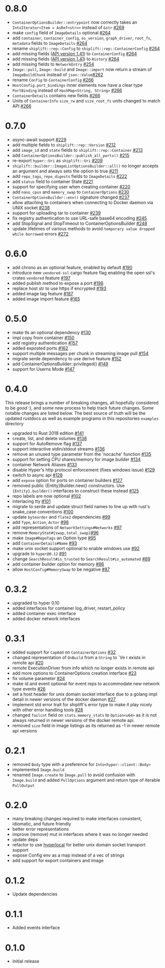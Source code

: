 # 0.8.0

* `ContainerOptionsBuilder::entrypoint` now correctly takes an `IntoIterator<Item = AsRef<str>>` instead of `&str` [#269](https://github.com/softprops/shiplift/pull/269)
* make `config` field of `ImageDetails` optional [#264](https://github.com/softprops/shiplift/pull/264)
* add `container`, `container_config`, `os_version`, `graph_driver`, `root_fs`, `metadata` fields to `ImageDetails` [#264](https://github.com/softprops/shiplift/pull/264)
* rename `shiplift::rep::Config` to `shiplift::rep::ContainerConfig` [#264](https://github.com/softprops/shiplift/pull/264)
* add missing fields ([API version 1.41](https://docs.docker.com/engine/api/v1.41/#operation/ImageInspect)) to `ContainerConfig` [#264](https://github.com/softprops/shiplift/pull/264)
* add missing fields ([API version 1.41](https://docs.docker.com/engine/api/v1.41/#operation/ImageHistory)) to `History` [#264](https://github.com/softprops/shiplift/pull/264)
* add missing fields to `NetworkEntry` [#254](https://github.com/softprops/shiplift/pull/254)
* `Image::pull`, `Image::build` and `Image::import` now return a stream of `ImageBuildChunk` instead of `json::Value`[#262](https://github.com/softprops/shiplift/262)
* rename `Config` to `ContainerConfig` [#266](https://github.com/softprops/shiplift/pull/266)
* `HostConfig.port_bindings` inner elements now have a clear type `PortBinding` instead of `HashMap<String, String>` [#266](https://github.com/softprops/shiplift/pull/266)
* `ContainerDetails` contains new fields [#266](https://github.com/softprops/shiplift/pull/266)
* Units of `ContainerInfo` `size_rw` and `size_root_fs` units changed to match API [#266](https://github.com/softprops/shiplift/pull/266)

# 0.7.0

* async-await support [#229](https://github.com/softprops/shiplift/pull/229)
* add multiple fields to `shiplift::rep::Version` [#212](https://github.com/softprops/shiplift/pull/212)
* add `image_id` and `state` fields to `shiplift::rep::Container` [#213](https://github.com/softprops/shiplift/pull/213)
* add `ContainerOptionsBuilder::publish_all_ports()` [#215](https://github.com/softprops/shiplift/pull/215)
* re-export `hyper::Uri` as `shiplift::Uri` [#209](https://github.com/softprops/shiplift/pull/209)
* `shiplift::builder::ImageListOptionsBuilder::all()` no longer accepts an argument and always sets the option to true [#211](https://github.com/softprops/shiplift/pull/211)
* add `repo_tags`, `repo_digests` fields to `ImageDetails` [#222](https://github.com/softprops/shiplift/pull/222)
* add `status` field to container State [#221](https://github.com/softprops/shiplift/pull/221)
* support for specifying user when creating container [#220](https://github.com/softprops/shiplift/pull/220)
* add `nano_cpus` and `memory_swap` to `ContainerOptions` [#230](https://github.com/softprops/shiplift/pull/230)
* `ContainerOptionsBuilder::env()` signature changed [#237](https://github.com/softprops/shiplift/pull/237)
* allow attaching to containers when connecting to Docker daemon via UNIX socket [#238](https://github.com/softprops/shiplift/pull/238)
* support for uploading tar to container [#239](https://github.com/softprops/shiplift/pull/239)
* fix registry authentication to use URL-safe base64 encoding [#245](https://github.com/softprops/shiplift/pull/245)
* add StopSignal and StopTimeout to ContainerOptionsBuilder [#248](https://github.com/softprops/shiplift/pull/248)
* update lifetimes of various methods to avoid `temporary value dropped while borrowed` errors [#272](https://github.com/softprops/shiplift/pull/272)

# 0.6.0

* add chrono as an optional feature, enabled by default [#190](https://github.com/softprops/shiplift/pull/190)
* introduce new `vendored-ssl` cargo feature flag enabling the open ssl's crates `vendored`  feature [#197](https://github.com/softprops/shiplift/pull/197)
* added publish method to expose a port [#198](https://github.com/softprops/shiplift/pull/198)
* replace host str to use https if encrypted [#193](https://github.com/softprops/shiplift/pull/193)
* added image tag feature [#187](https://github.com/softprops/shiplift/pull/187)
* added image import feature [#165](https://github.com/softprops/shiplift/pull/165)

# 0.5.0

* make tls an optional dependency [#130](https://github.com/softprops/shiplift/pull/130)
* impl copy from container [#150](https://github.com/softprops/shiplift/pull/150)
* add registry authentication [#157](https://github.com/softprops/shiplift/pull/157)
* added exposted ports [#162](https://github.com/softprops/shiplift/pull/162)
* support multiple messages per chunk in streaming image pull [#154](https://github.com/softprops/shiplift/pull/154)
* migrate serde dependency to use derive feature  [#152](https://github.com/softprops/shiplift/pull/152)
* add ContainerOptionsBuilder::privileged() [#149](https://github.com/softprops/shiplift/pull/149)
* support for Userns Mode [#147](https://github.com/softprops/shiplift/pull/147)

# 0.4.0

This release brings a number of breaking changes, all hopefully considered to be *good* :), and some new process to help track future changes. Some notable changes are listed below. The best source of truth will be the updated rustdocs as well as example programs in this repositories `examples` directory

* upgraded to Rust 2018 edition [#141](https://github.com/softprops/shiplift/pull/141)
* create, list, and delete volumes [#138](https://github.com/softprops/shiplift/pull/138)
* support for AutoRemove flag [#137](https://github.com/softprops/shiplift/pull/137)
* support interactive stdin/stdout streams [#136](https://github.com/softprops/shiplift/pull/136)
* remove an unused type parameter from the 'nocache' function [#135](https://github.com/softprops/shiplift/pull/135)
* support for setting CPU shares/memory for image builder [#134](https://github.com/softprops/shiplift/pull/134)
* container Network Aliases  [#133](https://github.com/softprops/shiplift/pull/133)
* disable Hyper's http protocol enforcement (fixes windows issue) [#129](https://github.com/softprops/shiplift/pull/129)
* switch to async api [#128](https://github.com/softprops/shiplift/pull/128)
* add `expose` option for ports on container builders [#127](https://github.com/softprops/shiplift/pull/127)
* removed public {Entity}Builder.new() constructors. Use `{Entity}.builder()` interfaces to construct these instead [#125](https://github.com/softprops/shiplift/pull/125)
* repo labels are now optional [#102](https://github.com/softprops/shiplift/pull/102)
* interlacing tty [#101](https://github.com/softprops/shiplift/pull/101)
* migrate to serde and update struct field names to line up with rust's snake_case conventions [#100](https://github.com/softprops/shiplift/pull/100)
* update `byteorder` and `flate2` dependencies [#99](https://github.com/softprops/shiplift/pull/99)
* add `Type`, `Action`, `Actor` [#98](https://github.com/softprops/shiplift/pull/98)
* add representations of `NetworkSettings#Networks` [#97](https://github.com/softprops/shiplift/pull/97)
* remove `MemoryStat#{swap,total_swap}`[#96](https://github.com/softprops/shiplift/pull/96)
* make `Image#RepoTags` an Option type [#95](https://github.com/softprops/shiplift/pull/95)
* add `ContainerDetails#Name` [#93](https://github.com/softprops/shiplift/pull/93)
* make unix socket support optional to enable windows use [#92](https://github.com/softprops/shiplift/pull/92)
* upgrade to `hyper@0.12` [#91](https://github.com/softprops/shiplift/pull/91)
* change `SearchResult#is_trusted` to `SearchResult#is_automated` [#89](https://github.com/softprops/shiplift/pull/89)
* add container builder option for memory [#86](https://github.com/softprops/shiplift/pull/86)
* allow `HostConfig#MemorySwap` to be negative [#87](https://github.com/softprops/shiplift/pull/87)

# 0.3.2
* upgraded to hyper 0.10
* added interfaces for container log_driver, restart_policy
* added container exec interface
* added docker network interfaces

# 0.3.1

* added support for `CapAdd` on `ContainerOptions` [#32](https://github.com/softprops/shiplift/pull/32)
* changed representation of `OnBuild` from a `String` to `Ve     r exists in remote api [#20](https://github.com/softprops/shiplift/pull/20)
* remote ExecutionDriver from info which no longer exists in remote api
* add more options to ContainerOptions creation interface [#23](https://github.com/softprops/shiplift/pull/23)
* fix volume parameter [#24](https://github.com/softprops/shiplift/pull/24)
* make id and event optional for event reps to accommodate new network type events [#26](https://github.com/softprops/shiplift/pull/26)
* set a host header for unix domain socket interface due to a golang impl detail in newer versions of the docker daemon [#27](https://github.com/softprops/shiplift/pull/27)
* implement std error trait for shiplift's error type to make it play nicely with other error handling tools  [#28](https://github.com/softprops/shiplift/pull/28)
* changed `failcnt` field on `stats.memory_stats` to `Option<u64>` as it is not always returned in newer versions of the docker remote api.
* removed `size` field in image listings as its returned as -1 in newer remote api versions

# 0.2.1

* removed `Body` type with a preference for `Into<hyper::client::Body>`
* implemented `Image.build`
* renamed `Image.create` to `Image.pull` to avoid confusion with `Image.build` and added `PullOptions` argument and return type of iterable `PullOutput`

# 0.2.0

* many breaking changes required to make interfaces consistent, idiomatic, and future friendly
* better error representations
* improve (remove) mut in interfaces where it was no longer needed
* update deps
* refactor to use [hyperlocal](https://github.com/softprops/hyperlocal) for better unix domain socket transport support
* expose Config env as a map instead of a vec of strings
* add support for export containers and image

# 0.1.2

* Update dependencies

# 0.1.1

* Added events interface

# 0.1.0

* Initial release
